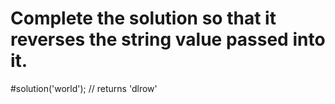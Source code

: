 # Complete the solution so that it reverses the string value passed into it.

#solution('world'); // returns 'dlrow'